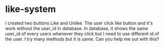 # like-system

I created two buttons Like and Unlike. The user click like button and it's work without the user_id in database. In database, it shows the same user_id of every users whenever they click but I need to use different id of the user. I try many methods but it is same. Can you help me out with this?
